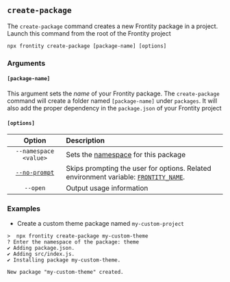 ## `create-package`

The `create-package` command creates a new Frontity package in a project. Launch this command from the root of the Frontity project

```text
npx frontity create-package [package-name] [options]
```

### Arguments

#### **`[package-name]`**

This argument sets the _name_ of your Frontity package. The `create-package` command will create a folder named `[package-name]` under `packages`. It will also add the proper dependency in the `package.json` of your Frontity project

#### **`[options]`**

| Option | Description |
| :---: | :--- |
| `--namespace <value>` | Sets the [namespace](https://docs.frontity.org/learning-frontity/namespaces) for this package |
| [`--no-prompt`](https://docs.frontity.org/frontity-cli/environment-variables#frontity_name) | Skips prompting the user for options. Related environment variable: [`FRONTITY_NAME`](https://docs.frontity.org/frontity-cli/environment-variables#frontity_name).|
| `--open` | Output usage information |

### Examples

* Create a custom theme package named `my-custom-project`

```text
>  npx frontity create-package my-custom-theme
? Enter the namespace of the package: theme
✔ Adding package.json.
✔ Adding src/index.js.
✔ Installing package my-custom-theme.

New package "my-custom-theme" created.
```

